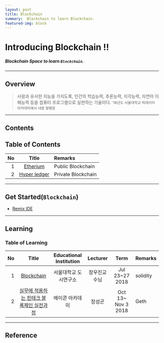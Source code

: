 ```yaml
---
layout: post
title: Blockchain
summary:  Blockchain to learn Blockchain. 
featured-img: block
---
```


# Introducing Blockchain !!

##### Blockchain Space to learn `Blockchain`.

---

## Overview

> 사람과 유사한 지능을 가지도록, 인간의 학습능력, 추론능력, 지각능력, 자연어 이해능력 등을 컴퓨터 프로그램으로 실현하는 기술이다.
> <small> '18년도 서울대학교 빅데이터 아카데미에서 내용 발췌함 </small>

---

## Contents

## Table of Contents

|No|Title|Remarks|
|--:|:-:|:--|
|1|[Etherium](/_pages/Blockchain/2018-07-24-Blockchain)|Public Blockchain|
|2|[Hyper ledger]()|Private Blockchain|

---

## Get Started(`Blockchain`)

* [Remix IDE](https://remix.ethereum.org)

---

## Learning

### Table of Learning

|No|Title|Educational Institution|Lecturer|Term|Remarks|
|--:|:--:|:-:|:--:|:--:|:-|
|1|[Blockchain](/_pages/Blockchain/2018-07-24-Blockchain)|서울대학교 도시연구소|장우진교수님|Jul 23~27 2018|solidity|
|2|[실무에 적용하는 핀테크 블록체인 실전과정](/_pages/Blockchain/2018-11-03-AICON-Etherium)|에이콘 아카데미|장성곤|Oct 13~ Nov 3 2018|Geth|

---

## Reference